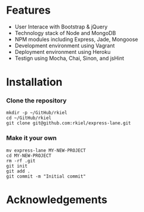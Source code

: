 # Features

* User Interace with Bootstrap & jQuery
* Technology stack of Node and MongoDB
* NPM modules including Express, Jade, Mongoose
* Development environment using Vagrant
* Deployment environment using Heroku
* Testign using Mocha, Chai, Sinon, and jsHint

# Installation

### Clone the repository

    mkdir -p ~/GitHub/rkiel
    cd ~/GitHub/rkiel
    git clone git@github.com:rkiel/express-lane.git

### Make it your own

    mv express-lane MY-NEW-PROJECT
    cd MY-NEW-PROJECT
    rm -rf .git
    git init
    git add .
    git commit -m "Initial commit"

# Acknowledgements


